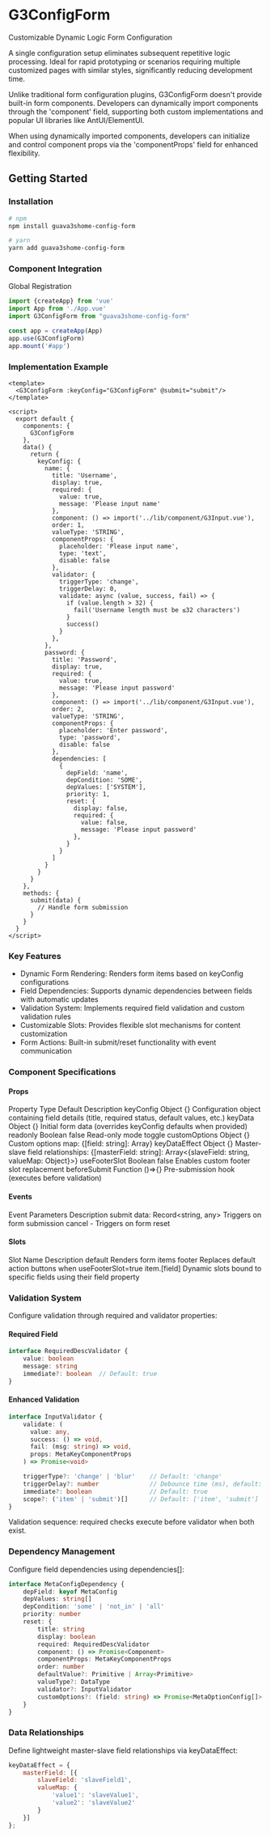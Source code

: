 # G3ConfigForm

Customizable Dynamic Logic Form Configuration

A single configuration setup eliminates subsequent repetitive logic processing. Ideal for rapid prototyping or scenarios requiring multiple customized pages with similar styles, significantly reducing development time.

Unlike traditional form configuration plugins, G3ConfigForm doesn't provide built-in form components. Developers can dynamically import components through the 'component' field, supporting both custom implementations and popular UI libraries like AntUI/ElementUI.

When using dynamically imported components, developers can initialize and control component props via the 'componentProps' field for enhanced flexibility.

## Getting Started

### Installation

```bash
# npm
npm install guava3shome-config-form

# yarn
yarn add guava3shome-config-form
```

### Component Integration

Global Registration

```js
import {createApp} from 'vue'
import App from './App.vue'
import G3ConfigForm from "guava3shome-config-form"

const app = createApp(App)
app.use(G3ConfigForm)
app.mount('#app')
```

### Implementation Example
```vue
<template>
  <G3ConfigForm :keyConfig="G3ConfigForm" @submit="submit"/>
</template>

<script>
  export default {
    components: {
      G3ConfigForm
    },
    data() {
      return {
        keyConfig: {
          name: {
            title: 'Username',
            display: true,
            required: {
              value: true,
              message: 'Please input name'
            },
            component: () => import('../lib/component/G3Input.vue'),
            order: 1,
            valueType: 'STRING',
            componentProps: {
              placeholder: 'Please input name',
              type: 'text',
              disable: false
            },
            validator: {
              triggerType: 'change',
              triggerDelay: 0,
              validate: async (value, success, fail) => {
                if (value.length > 32) {
                  fail('Username length must be ≤32 characters')
                }
                success()
              }
            },
          },
          password: {
            title: 'Password',
            display: true,
            required: {
              value: true,
              message: 'Please input password'
            },
            component: () => import('../lib/component/G3Input.vue'),
            order: 2,
            valueType: 'STRING',
            componentProps: {
              placeholder: 'Enter password',
              type: 'password',
              disable: false
            },
            dependencies: [
              {
                depField: 'name',
                depCondition: 'SOME',
                depValues: ['SYSTEM'],
                priority: 1,
                reset: {
                  display: false,
                  required: {
                    value: false,
                    message: 'Please input password'
                  },
                }
              }
            ]
          }
        }
      }
    },
    methods: {
      submit(data) {
        // Handle form submission
      }
    }
  }
</script>
```

### Key Features
- Dynamic Form Rendering: Renders form items based on keyConfig configurations 
- Field Dependencies: Supports dynamic dependencies between fields with automatic updates 
- Validation System: Implements required field validation and custom validation rules 
- Customizable Slots: Provides flexible slot mechanisms for content customization 
- Form Actions: Built-in submit/reset functionality with event communication

### Component Specifications

#### Props
Property	    Type	                Default	Description
keyConfig	    Object	    {}	        Configuration object containing field details (title, required status, default values, etc.)
keyData	        Object	    {}	        Initial form data (overrides keyConfig defaults when provided)
readonly	    Boolean	    false	    Read-only mode toggle
customOptions	Object	    {}	        Custom options map: {[field: string]: Array<MetaOptionConfig>}
keyDataEffect	Object	    {}	        Master-slave field relationships: {[masterField: string]: Array<{slaveField: string, valueMap: Object}>}
useFooterSlot	Boolean	    false	    Enables custom footer slot replacement
beforeSubmit	Function	()=>{}	    Pre-submission hook (executes before validation)

#### Events

Event	Parameters	                    Description
submit	data: Record<string, any>	    Triggers on form submission
cancel	-	                            Triggers on form reset

#### Slots

Slot Name	                        Description
default	Renders form items
footer	                            Replaces default action buttons when useFooterSlot=true
item.[field]	                    Dynamic slots bound to specific fields using their field property

### Validation System
Configure validation through required and validator properties:

#### Required Field
```ts
interface RequiredDescValidator {
    value: boolean
    message: string
    immediate?: boolean  // Default: true
}
```
#### Enhanced Validation
```ts
interface InputValidator {
    validate: (
      value: any,
      success: () => void,
      fail: (msg: string) => void,
      props: MetaKeyComponentProps
    ) => Promise<void>

    triggerType?: 'change' | 'blur'    // Default: 'change'
    triggerDelay?: number              // Debounce time (ms), default: 200
    immediate?: boolean                // Default: true
    scope?: ('item' | 'submit')[]      // Default: ['item', 'submit']
}
```
Validation sequence: required checks execute before validator when both exist.

### Dependency Management
Configure field dependencies using dependencies[]:

```ts
interface MetaConfigDependency {
    depField: keyof MetaConfig
    depValues: string[]
    depCondition: 'some' | 'not_in' | 'all'
    priority: number
    reset: {
        title: string
        display: boolean
        required: RequiredDescValidator
        component: () => Promise<Component>
        componentProps: MetaKeyComponentProps
        order: number
        defaultValue?: Primitive | Array<Primitive>
        valueType?: DataType
        validator?: InputValidator
        customOptions?: (field: string) => Promise<MetaOptionConfig[]>
    }
}
```

### Data Relationships
Define lightweight master-slave field relationships via keyDataEffect:

```js
keyDataEffect = {
    masterField: [{
        slaveField: 'slaveField1',
        valueMap: {
            'value1': 'slaveValue1',
            'value2': 'slaveValue2'
        }
    }]
};
```
